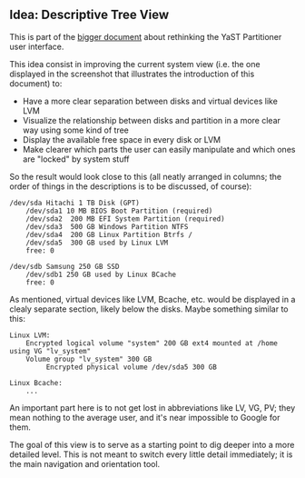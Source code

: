 ## Idea: Descriptive Tree View

This is part of the [bigger document](../../partitioner_ui.md) about rethinking the YaST Partitioner
user interface.

This idea consist in improving the current system view (i.e. the one displayed in the screenshot
that illustrates the introduction of this document) to:

- Have a more clear separation between disks and virtual devices like LVM
- Visualize the relationship between disks and partition in a more clear way using some kind of tree
- Display the available free space in every disk or LVM
- Make clearer which parts the user can easily manipulate and which ones are "locked" by system stuff

So the result would look close to this (all neatly arranged in columns; the order of things in the
descriptions is to be discussed, of course):

```
/dev/sda Hitachi 1 TB Disk (GPT)
    /dev/sda1 10 MB BIOS Boot Partition (required)
    /dev/sda2  200 MB EFI System Partition (required)
    /dev/sda3  500 GB Windows Partition NTFS
    /dev/sda4  200 GB Linux Partition Btrfs /
    /dev/sda5  300 GB used by Linux LVM
    free: 0

/dev/sdb Samsung 250 GB SSD
    /dev/sdb1 250 GB used by Linux BCache
    free: 0 
```

As mentioned, virtual devices like LVM, Bcache, etc. would be displayed in a clealy separate section,
likely below the disks. Maybe something similar to this:

```
Linux LVM:
    Encrypted logical volume "system" 200 GB ext4 mounted at /home using VG "lv_system"
    Volume group "lv_system" 300 GB
         Encrypted physical volume /dev/sda5 300 GB

Linux Bcache:
    ... 
```

An important part here is to not get lost in abbreviations like LV, VG, PV; they mean nothing to the
average user, and it's near impossible to Google for them.

The goal of this view is to serve as a starting point to dig deeper into a more detailed level. This is
not meant to switch every little detail immediately; it is the main navigation and orientation tool.
